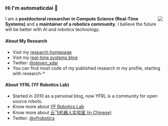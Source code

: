 ### Hi I'm automaticdai 👋

<img align="right" src="https://github-readme-stats.vercel.app/api?username=automaticdai&show_icons=true&icon_color=0366d6&text_color=24292e&bg_color=ffffff&hide_title=true" />

I am a **postdoctoral researcher in Compute Science (Real-Time Systems)** and a **maintainer of a robotics community**. I believe the future will be better with AI and robotics technology.

#### About My Research
- Visit my [research homepage](https://www.xiaotiandai.com)
- Visit my [real-time systems blog](https://blog.xiaotiandai.com)
- Twitter: [@steven_xdai](https://twitter.com/steven_xdai)
- You can find most code of my published research in my profile, starting with research-*

#### About YFRL (YF Robotics Lab)
- Started in 2010 as a personal blog, now YFRL is a community for open source robots.
- Know more about [YF Robotics Lab](https://www.yfrl.org)
- Know more about [云飞机器人实验室 (in Chinese)](https://www.yfworld.com)
- Twitter: [@yfrobotics](https://twitter.com/yfrobotics)

